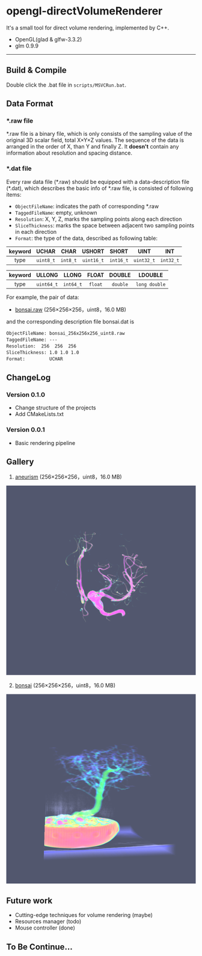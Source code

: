# opengl-directVolumeRenderer

It's a small tool for direct volume rendering, implemented by C++.

+ OpenGL(glad & glfw-3.3.2)
+ glm 0.9.9
---
## Build & Compile

Double click the .bat file in `scripts/MSVCRun.bat`.

## Data Format

### \*.raw file

\*.raw file is a binary file, which is only consists of the sampling value of the original 3D scalar field, total X×Y×Z values. The sequence of the data is arranged in the order of X, than Y and finally Z. It **doesn't** contain any information about resolution and spacing distance.

### \*.dat file

Every raw data file (\*.raw) should be equipped with a data-description file (\*.dat), which describes the basic info of \*.raw file, is consisted of following items:

+ `ObjectFileName`: indicates the path of corresponding \*.raw
+ `TaggedFileName`: empty, unknown
+ `Resolution`: X, Y, Z, marks the sampling points along each direction
+ `SliceThickness`: marks the space between adjacent two sampling points in each direction
+ `Format`: the type of the data, described as following table:

keyword | UCHAR | CHAR | USHORT | SHORT | UINT | INT
:--: | :--: | :--: | :--: | :--: | :--: | :--: 
type | `uint8_t` | `int8_t` | `uint16_t` | `int16_t` | `uint32_t` | `int32_t` 

keyword | ULLONG | LLONG | FLOAT | DOUBLE | LDOUBLE
:--: | :--: | :--: | :--: | :--: | :--:
type | `uint64_t` | `int64_t` | `float` | `double` | `long double`

For example, the pair of data:
+ [bonsai.raw]([gallery/bonsai.png](http://cdn.klacansky.com/open-scivis-datasets/bonsai/bonsai_256x256x256_uint8.raw)) (256×256×256，uint8，16.0 MB)

and the corresponding description file bonsai.dat is

```txt
ObjectFileName: bonsai_256x256x256_uint8.raw
TaggedFileName: ---
Resolution:  256  256  256
SliceThickness: 1.0 1.0 1.0
Format:         UCHAR
```

## ChangeLog

### Version 0.1.0
+ Change structure of the projects
+ Add CMakeLists.txt
### Version 0.0.1
+ Basic rendering pipeline

## Gallery

1. [aneurism](http://cdn.klacansky.com/open-scivis-datasets/aneurism/aneurism_256x256x256_uint8.raw) (256×256×256，uint8，16.0 MB)

![aneurism](./gallery/aneurism.png)

2. [bonsai]([gallery/bonsai.png](http://cdn.klacansky.com/open-scivis-datasets/bonsai/bonsai_256x256x256_uint8.raw)) (256×256×256，uint8，16.0 MB)

![bonsai](gallery/bonsai.png)

## Future work

+ Cutting-edge techniques for volume rendering (maybe)
+ Resources manager (todo)
+ Mouse controller (done)

## To Be Continue...
